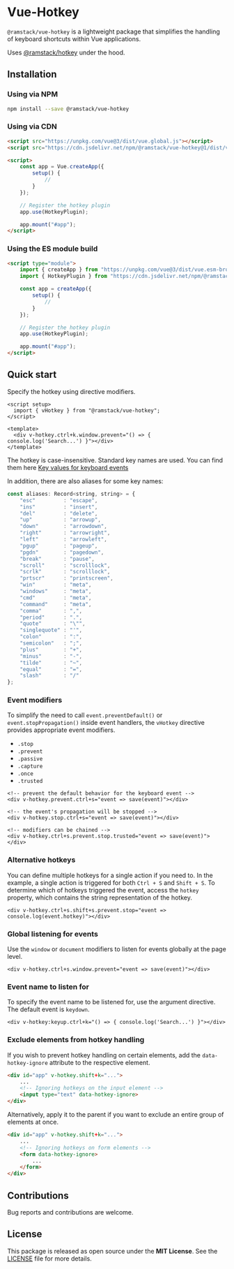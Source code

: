 # Vue-Hotkey

`@ramstack/vue-hotkey` is a lightweight package that simplifies the handling of keyboard shortcuts within Vue applications.

Uses [@ramstack/hotkey](https://github.com/rameel/hotkey) under the hood.

## Installation

### Using via NPM
```sh
npm install --save @ramstack/vue-hotkey
```

### Using via CDN
```html
<script src="https://unpkg.com/vue@3/dist/vue.global.js"></script>
<script src="https://cdn.jsdelivr.net/npm/@ramstack/vue-hotkey@1/dist/vue-hotkey.min.js"></script>

<script>
    const app = Vue.createApp({
        setup() {
            //
        }
    });

    // Register the hotkey plugin
    app.use(HotkeyPlugin);

    app.mount("#app");
</script>
```

### Using the ES module build
```html
<script type="module">
    import { createApp } from "https://unpkg.com/vue@3/dist/vue.esm-browser.js";
    import { HotkeyPlugin } from "https://cdn.jsdelivr.net/npm/@ramstack/vue-hotkey@1/dist/vue-hotkey.esm.min.js";

    const app = createApp({
        setup() {
            //
        }
    });

    // Register the hotkey plugin
    app.use(HotkeyPlugin);

    app.mount("#app");
</script>
```

## Quick start

Specify the hotkey using directive modifiers.
```vue
<script setup>
  import { vHotkey } from "@ramstack/vue-hotkey";
</script>

<template>
  <div v-hotkey.ctrl+k.window.prevent="() => { console.log('Search...') }"></div>
</template>
```
The hotkey is case-insensitive. Standard key names are used.
You can find them here [Key values for keyboard events](https://developer.mozilla.org/en-US/docs/Web/API/UI_Events/Keyboard_event_key_values)

In addition, there are also aliases for some key names:

```js
const aliases: Record<string, string> = {
    "esc"         : "escape",
    "ins"         : "insert",
    "del"         : "delete",
    "up"          : "arrowup",
    "down"        : "arrowdown",
    "right"       : "arrowright",
    "left"        : "arrowleft",
    "pgup"        : "pageup",
    "pgdn"        : "pagedown",
    "break"       : "pause",
    "scroll"      : "scrolllock",
    "scrlk"       : "scrolllock",
    "prtscr"      : "printscreen",
    "win"         : "meta",
    "windows"     : "meta",
    "cmd"         : "meta",
    "command"     : "meta",
    "comma"       : ",",
    "period"      : ".",
    "quote"       : "\"",
    "singlequote" : "'",
    "colon"       : ":",
    "semicolon"   : ";",
    "plus"        : "+",
    "minus"       : "-",
    "tilde"       : "~",
    "equal"       : "=",
    "slash"       : "/"
};
```

### Event modifiers
To simplify the need to call `event.preventDefault()` or `event.stopPropagation()` inside event handlers,
the `vHotkey` directive provides appropriate event modifiers.
* `.stop`
* `.prevent`
* `.passive`
* `.capture`
* `.once`
* `.trusted`

```vue
<!-- prevent the default behavior for the keyboard event -->
<div v-hotkey.prevent.ctrl+s="event => save(event)"></div>

<!-- the event's propagation will be stopped -->
<div v-hotkey.stop.ctrl+s="event => save(event)"></div>

<!-- modifiers can be chained -->
<div v-hotkey.ctrl+s.prevent.stop.trusted="event => save(event)"></div>
```

### Alternative hotkeys
You can define multiple hotkeys for a single action if you need to. In the example, a single action is triggered
for both `Ctrl + S` and `Shift + S`. To determine which of hotkeys triggered the event, access the `hotkey` property,
which contains the string representation of the hotkey.
```vue
<div v-hotkey.ctrl+s.shift+s.prevent.stop="event => console.log(event.hotkey)"></div>
```

### Global listening for events
Use the `window` or `document` modifiers to listen for events globally at the page level.

```vue
<div v-hotkey.ctrl+s.window.prevent="event => save(event)"></div>
```

### Event name to listen for
To specify the event name to be listened for, use the argument directive.
The default event is `keydown`.
```vue
<div v-hotkey:keyup.ctrl+k="() => { console.log('Search...') }"></div>
```

### Exclude elements from hotkey handling
If you wish to prevent hotkey handling on certain elements, add the `data-hotkey-ignore` attribute to the respective element.
```html
<div id="app" v-hotkey.shift+k="...">
    ...
    <!-- Ignoring hotkeys on the input element -->
    <input type="text" data-hotkey-ignore>
</div>
```

Alternatively, apply it to the parent if you want to exclude an entire group of elements at once.
```html
<div id="app" v-hotkey.shift+k="...">
    ...
    <!-- Ignoring hotkeys on form elements -->
    <form data-hotkey-ignore>
        ...
    </form>
</div>
```

## Contributions
Bug reports and contributions are welcome.

## License
This package is released as open source under the **MIT License**.
See the [LICENSE](https://github.com/rameel/ramstack.vue-hotkey.js/blob/main/LICENSE) file for more details.
